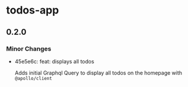# todos-app

## 0.2.0

### Minor Changes

- 45e5e6c: feat: displays all todos

  Adds initial Graphql Query to display all todos on the homepage
  with `@apollo/client`
